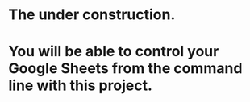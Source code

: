 # The under construction.


# You will be able to control your Google Sheets from the command line with this project.

